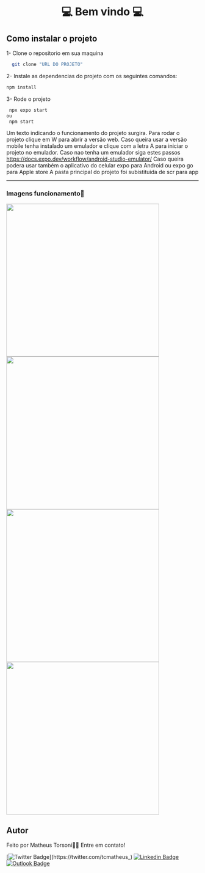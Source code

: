 
<center> <h1>💻 Bem vindo 💻</h1> </center>

## Como instalar o projeto
1- Clone o repositorio em sua maquina
 ```bash
   git clone "URL DO PROJETO"
   ```

2- Instale as  dependencias do projeto com os seguintes comandos:

   ```bash
   npm install
   ```

3- Rode o projeto

   ```bash
    npx expo start
   ou
    npm start
   ```

Um texto indicando o funcionamento do projeto surgira. Para rodar o projeto clique em W para abrir a versão web.
Caso queira usar a versão mobile tenha instalado um emulador e clique com a letra A para iniciar o projeto no emulador. Caso nao tenha um emulador siga estes passos https://docs.expo.dev/workflow/android-studio-emulator/
Caso queira podera usar também o aplicativo do celular expo para Android ou expo go para Apple store
A pasta principal do projeto foi subistituida de scr para app

--------------------

<h3> Imagens funcionamento📌</h3>
<img src="images\login.jpeg" width="400px;" alt=""/>
<img src="images\newuser.jpeg" width="400px;" alt=""/>
<img src="images\repass.jpeg" width="400px;" alt=""/>
<img src="images\api.jpeg" width="400px;" alt=""/>


## Autor

Feito por Matheus Torsoni👋🏽 Entre em contato!

[![Twitter Badge](https://img.shields.io/badge/-@tcmatheus-1ca0f1?style=flat-square&labelColor=1ca0f1&logo=twitter&logoColor=white&link=https://twitter.com/tcmatheus_)](https://twitter.com/tcmatheus_) [![Linkedin Badge](https://img.shields.io/badge/-Matheus-Torsoni?style=flat-square&logo=Linkedin&logoColor=white&link=https://www.linkedin.com/in/matheus-torsoni-b33957156/)](https://www.linkedin.com/in/matheus-torsoni-b33957156/) 
[![Outlook Badge](https://img.shields.io/badge/matheus_tcampos@hotmail.com-c14438?style=flat-square&logo=outlook&logoColor=white&link=mailto:matheus_tcampos@hotmail.com)](matheus_tcampos@hotmail.com)
